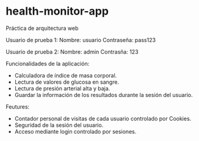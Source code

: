 # health-monitor-app
Práctica de arquitectura web

Usuario de prueba 1: 
    Nombre: usuario 
    Contraseña: pass123

Usuario de prueba 2:
    Nombre: admin
    Contrasña: 123


Funcionalidades de la aplicación:
- Calculadora de índice de masa corporal.
- Lectura de valores de glucosa en sangre.
- Lectura de presión arterial alta y baja.
- Guardar la información de los resultados durante la sesión del usuario.

Feutures:
- Contador personal de visitas de cada usuario controlado por Cookies.
- Seguridad de la sesión del usuario.
- Acceso mediante login controlado por sesiones.


